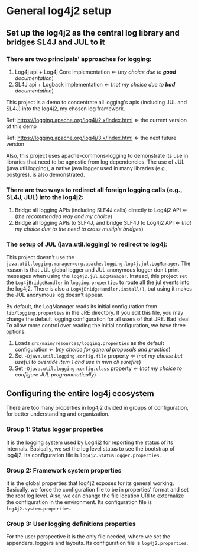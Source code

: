 # General log4j2 setup 

## Set up the log4j2 as the central log library and bridges SL4J and JUL to it

### There are two principals' approaches for logging:

1. Log4j api + Log4j Core implementation ⇐ (_my choice due to **good** documentation_)
2. SL4J api + Logback implementation ⇐ (_not my choice due to **bad** documentation_)

This project is a demo to concentrate all logging's apis (including JUL and SL4J) into the log4j2, my chosen log framework.

Ref: https://logging.apache.org/log4j/2.x/index.html ⇐ the current version of this demo

Ref: https://logging.apache.org/log4j/3.x/index.html ⇐ the next future version

Also, this project uses apache-commons-logging to demonstrate its use in libraries that need to be agnostic from log dependencies.
The use of JUL (java.util.logging), a native java logger used in many libraries (e.g., postgres), is also demonstrated.

### There are two ways to redirect all foreign logging calls (e.g., SL4J, JUL) into the log4j2:

1. Bridge all logging APIs (including SLF4J calls) directly to Log4j2 API ⇐ (_the recommended way and my choice_)
2. Bridge all logging APIs to SLF4J, and bridge SLF4J to Log4j2 API ⇐ (_not my choice due to the need to cross multiple bridges_)

### The setup of JUL (java.util.logging) to redirect to log4j: 

This project doesn't use the `java.util.logging.manager=org.apache.logging.log4j.jul.LogManager`.
The reason is that JUL global logger and JUL anonymous logger don't print messages when using the `log4j2.jul.LogManager`.
Instead, this project set the `Log4jBridgeHandler` in `logging.properties` to route all the jul events into the log4j2.
There is also a `Log4jBridgeHandler.install()`, but using it makes the JUL anonymous log doesn't appear.

By default, the LogManager reads its initial configuration from `lib/logging.properties` in the JRE directory.
If you edit this file, you may change the default logging configuration for all users of that JRE. Bad idea!
To allow more control over reading the initial configuration, we have three options:

1. Loads `src/main/resources/logging.properties` as the default configuration ⇐ (_my choice for general proposals and practice_)
2. Set `-Djava.util.logging.config.file` property ⇐ (_not my choice but useful to override item 1 and use in mvn cli surefire_)
3. Set `-Djava.util.logging.config.class` property ⇐ (_not my choice to configure JUL programmatically_)

## Configuring the entire log4j ecosystem

There are too many properties in log4j2 divided in groups of configuration, for better understanding and organization.

### Group 1: Status logger properties

It is the logging system used by Log4j2 for reporting the status of its internals.
Basically, we set the log level status to see the bootstrap of log4j2.
Its configuration file is `log4j2.StatusLogger.properties`.

### Group 2: Framework system properties

It is the global properties that log4j2 exposes for its general working.
Basically, we force the configuration file to be in properties' format and set the root log level.
Also, we can change the file location URI to externalize the configuration in the environment.
Its configuration file is `log4j2.system.properties`.

### Group 3: User logging definitions properties

For the user perspective it is the only file needed, where we set the appenders, loggers and layouts.
Its configuration file is `log4j2.properties`.
